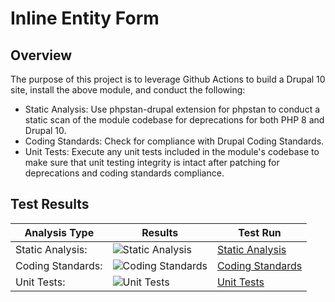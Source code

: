 # Inline Entity Form

## Overview

The purpose of this project is to leverage Github Actions to build a Drupal 10 site, install the above module, and conduct the following:

* Static Analysis:  Use phpstan-drupal extension for phpstan to conduct a static scan of the module codebase for deprecations for both PHP 8 and Drupal 10.
* Coding Standards:  Check for compliance with Drupal Coding Standards.
* Unit Tests:  Execute any unit tests included in the module's codebase to make sure that unit testing integrity is intact after patching for deprecations and coding standards compliance.

## Test Results

| Analysis Type | Results | Test Run |
| ----- | ----- | ----- |
| Static Analysis: | ![Static Analysis](https://github.com/Drupal-10-Compatibility/inline_entity_form/actions/workflows/static_analysis.yml/badge.svg) | [Static Analysis](https://github.com/Drupal-10-Compatibility/inline_entity_form/actions/workflows/static_analysis.yml) |
| Coding Standards: | ![Coding Standards](https://github.com/Drupal-10-Compatibility/inline_entity_form/actions/workflows/coding_standards.yml/badge.svg) | [Coding Standards](https://github.com/Drupal-10-Compatibility/inline_entity_form/actions/workflows/coding_standards.yml) |
| Unit Tests: | ![Unit Tests](https://github.com/Drupal-10-Compatibility/inline_entity_form/actions/workflows/unit_tests.yml/badge.svg) | [Unit Tests](https://github.com/Drupal-10-Compatibility/inline_entity_form/actions/workflows/unit_tests.yml) |
